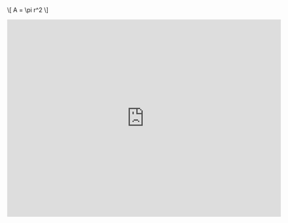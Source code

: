 \\[
A = \pi r^2
\\]

<iframe src='https://gfycat.com/ifr/GlamorousCleanAlaskankleekai' frameborder='0' scrolling='no' allowfullscreen width='640' height='460'></iframe>